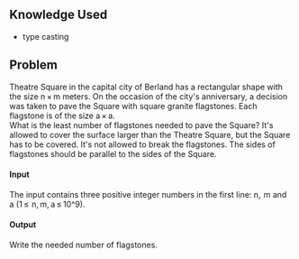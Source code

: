 ## Knowledge Used
* type casting

## Problem
Theatre Square in the capital city of Berland has a rectangular shape with the size n × m meters. On the occasion of the city's anniversary, a decision was taken to pave the Square with square granite flagstones. Each flagstone is of the size a × a.
<br>
What is the least number of flagstones needed to pave the Square? It's allowed to cover the surface larger than the Theatre Square, but the Square has to be covered. It's not allowed to break the flagstones. The sides of flagstones should be parallel to the sides of the Square.

#### Input
The input contains three positive integer numbers in the first line: n,  m and a (1 ≤  n, m, a ≤ 10^9).

#### Output
Write the needed number of flagstones.
